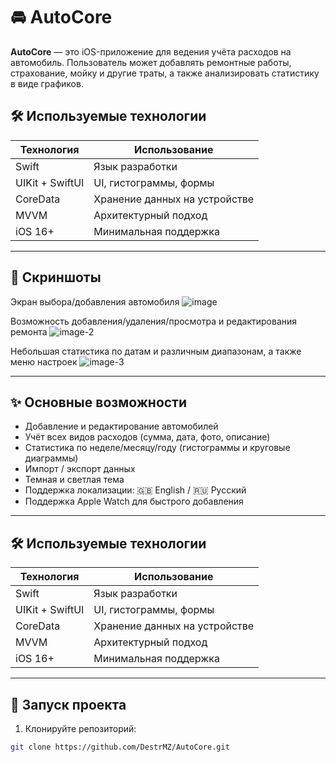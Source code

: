 # 🚘 AutoCore

**AutoCore** — это iOS-приложение для ведения учёта расходов на автомобиль. Пользователь может добавлять ремонтные работы, страхование, мойку и другие траты, а также анализировать статистику в виде графиков.

## 🛠 Используемые технологии

| Технология     | Использование                   |
|----------------|---------------------------------|
| Swift          | Язык разработки                 |
| UIKit + SwiftUI| UI, гистограммы, формы          |
| CoreData       | Хранение данных на устройстве   |
| MVVM           | Архитектурный подход            |
| iOS 16+        | Минимальная поддержка           |
---

## 📱 Скриншоты

Экран выбора/добавления автомобиля
![image](https://github.com/user-attachments/assets/21170abd-4eed-4ee7-9ea6-230b89051083) 

Возможность добавления/удаления/просмотра и редактирования ремонта
![image-2](https://github.com/user-attachments/assets/2742cfa5-a434-4e1e-90d1-06d71afdc36a)

Небольшая статистика по датам и различным диапазонам, а также меню настроек
![image-3](https://github.com/user-attachments/assets/faa8de89-8be2-4b42-98ff-785286d1d01a)

---

## ✨ Основные возможности

- Добавление и редактирование автомобилей
- Учёт всех видов расходов (сумма, дата, фото, описание)
- Статистика по неделе/месяцу/году (гистограммы и круговые диаграммы)
- Импорт / экспорт данных
- Темная и светлая тема
- Поддержка локализации: 🇬🇧 English / 🇷🇺 Русский
- Поддержка Apple Watch для быстрого добавления

---

## 🛠 Используемые технологии

| Технология     | Использование                   |
|----------------|---------------------------------|
| Swift          | Язык разработки                 |
| UIKit + SwiftUI| UI, гистограммы, формы          |
| CoreData       | Хранение данных на устройстве   |
| MVVM           | Архитектурный подход            |
| iOS 16+        | Минимальная поддержка           |

---

## 🚀 Запуск проекта

1. Клонируйте репозиторий:
```bash
git clone https://github.com/DestrMZ/AutoCore.git
